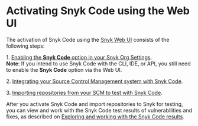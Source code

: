 # Activating Snyk Code using the Web UI

The activation of Snyk Code using the [Snyk Web UI](../../../../getting-started/quickstart/create-a-snyk-account/logging-in-to-an-existing-account.md) consists of the following steps:

1\. [Enabling the **Snyk Code** option in your Snyk Org Settings](enabling-the-snyk-code-option-in-an-organization.md).\
**Note**: If you intend to use Snyk Code with the CLI, IDE, or API, you still need to enable the **Snyk Code** option via the Web UI.

2\. [Integrating your Source Control Management system with Snyk Code](integrating-your-source-control-system-with-your-snyk-account.md).

3\. [Importing repositories from your SCM to test with Snyk Code](importing-repositories-for-snyk-code-testing.md).

After you activate Snyk Code and import repositories to Snyk for testing, you can view and work with the Snyk Code test results of vulnerabilities and fixes, as described on [Exploring and working with the Snyk Code results](../../../../scan-application-code/snyk-code/exploring-and-working-with-snyk-code-results-in-the-web-ui/)_._
